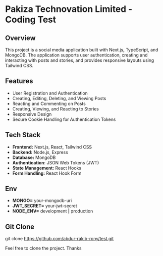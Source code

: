 # Pakiza Technovation Limited - Coding Test

## Overview
This project is a social media application built with Next.js, TypeScript, and MongoDB. The application supports user authentication, creating and interacting with posts and stories, and provides responsive layouts using Tailwind CSS.

## Features
- User Registration and Authentication
- Creating, Editing, Deleting, and Viewing Posts
- Reacting and Commenting on Posts
- Creating, Viewing, and Reacting to Stories
- Responsive Design
- Secure Cookie Handling for Authentication Tokens

## Tech Stack
- **Frontend:** Next.js, React, Tailwind CSS
- **Backend:** Node.js, Express
- **Database:** MongoDB
- **Authentication:** JSON Web Tokens (JWT)
- **State Management:** React Hooks
- **Form Handling:** React Hook Form

## Env
- **MONGO=** your-mongodb-uri
- **JWT_SECRET=** your-jwt-secret
- **NODE_ENV=** development | production

## Git Clone
git clone [<https://github.com/abdur-rakib-rony/test.git>](https://github.com/abdur-rakib-rony/test.git)


Feel free to clone the project. Thanks
